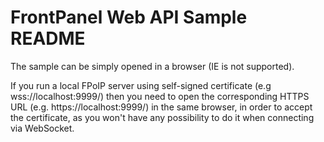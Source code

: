 FrontPanel Web API Sample README
==============================

The sample can be simply opened in a browser (IE is not supported).

If you run a local FPoIP server using self-signed certificate (e.g
wss://localhost:9999/) then you need to open the corresponding HTTPS
URL (e.g. https://localhost:9999/) in the same browser, in order to
accept the certificate, as you won't have any possibility to do it
when connecting via WebSocket.
